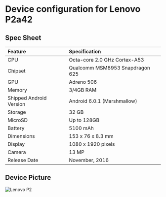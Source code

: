 # Device configuration for Lenovo P2a42

## Spec Sheet

| Feature                 | Specification                                 |
| :---------------------- | :---------------------------------------------|
| CPU                     | Octa-core 2.0 GHz Cortex-A53                  |
| Chipset                 | Qualcomm MSM8953 Snapdragon 625               |
| GPU                     | Adreno 506                            	  |
| Memory                  | 3/4GB RAM                             	  |
| Shipped Android Version | Android 6.0.1 (Marshmallow)                   |
| Storage                 | 32 GB                                 	  |
| MicroSD                 | Up to 128GB                           	  |
| Battery                 | 5100 mAh                              	  |
| Dimensions              | 153 x 76 x 8.3 mm                             |
| Display                 | 1080 x 1920 pixels                            |
| Camera                  | 13 MP                                         |
| Release Date            | November, 2016                                |

## Device Picture 

![Lenovo P2](http://cdn2.gsmarena.com/vv/pics/lenovo/lenovo-p2-1.jpg "Lenovo P2")

